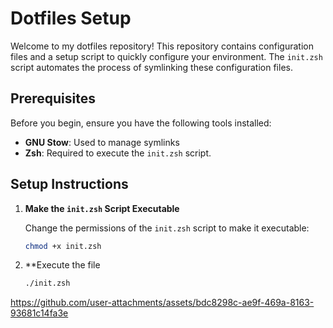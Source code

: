 # Dotfiles Setup

Welcome to my dotfiles repository! This repository contains configuration files and a setup script to quickly configure your environment. The `init.zsh` script automates the process of symlinking these configuration files.

## Prerequisites

Before you begin, ensure you have the following tools installed:

- **GNU Stow**: Used to manage symlinks
- **Zsh**: Required to execute the `init.zsh` script.

## Setup Instructions

1. **Make the `init.zsh` Script Executable**

   Change the permissions of the `init.zsh` script to make it executable:

   ```zsh
   chmod +x init.zsh
2. **Execute the file 
   ```zsh
   ./init.zsh

https://github.com/user-attachments/assets/bdc8298c-ae9f-469a-8163-93681c14fa3e

